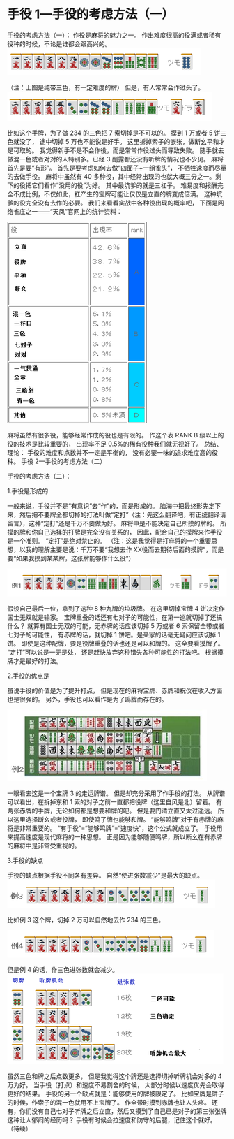 # 手役 1—手役的考虑方法（一）
手役的考虑方法（一）：  作役是麻将的魅力之一。 作出难度很高的役满或者稀有役种的时候，不论是谁都会跟高兴的。
![image](./output/image_page94_10.png)

（注：上图是纯带三色，有一定难度的牌）  但是，有人常常会作过头了。
![image](./output/image_page94_11.png)

 比如这个手牌，为了做 234 的三色把 7 索切掉是不可以的。 摸到 1 万或者 5 饼三色就没了， 途中切掉 5 万也不能说是好手。  这里拆掉索子的嵌张，做断幺平和才是可取的。 我觉得新手不是不会作役，而是常常作役过头而导致失败。 随手就去做混一色或者对对的人特别多。已经 3 副露都还没有听牌的情况也不少见。  麻将首先是要“有形”。 首先是要考虑如何去做“四面子+一组雀头”， 不牺牲速度而尽量的去做手役。  麻将中虽然有 40 多种役，其中经常出现的也就大概三分之一。剩下的役把它们看作“没用的役”为好。 其中最坑爹的就是三杠子。 难易度和报酬完全不成比例，不仅如此，杠产生的宝牌可能让仅仅是立直的牌变成倍满。 这种坑爹的役完全没有去作的必要。  我们来看看实战中各种役出现的概率吧， 下面是网络雀庄之一——“天凤”官网上的统计资料：

![image](./output/image_page95_8.png)

 麻将虽然有很多役，能够经常作成的役也是有限的。 作这个表 RANK B 级以上的役的技术是比较重要的， 出现率不足 0.5%的稀有役种我们就无视好了。  总结、理论： 手役的难度和点数并不一定是平衡的， 没有必要一味的追求难度高的役种。
手役 2—手役的考虑方法（二）

手役的考虑方法（二）：

 1.手役是形成的

 一般来说，手役并不是“有意识”去“作”的，而是形成的。 脑海中把最终形先定下来，然后把不要牌全都切掉的打法叫做“定打”（注：先这么翻译吧，有正统翻译请留言），这种“定打”还是千万不要做为好。 麻将中是不能决定自己所摸的牌的。 所摸的牌和你自己选择的打牌是完全没有关系的， 因此，配合自己的摸牌来作手役是一个准则。 “定打”是绝对禁止的。 （注：这是我觉得是打麻将的一个重要思想，以我的理解主要是说：千万不要“我想去作 XX役而去期待后面的摸牌”，而是要“如果我摸到某某牌，这张牌能够作什么役”）

![image](./output/image_page96_5.png)

 假设自己最后一位，拿到了这种 8 种九牌的垃圾牌。  在这里切掉宝牌 4 饼决定作国士无双就是输家。 宝牌重叠的话还有七对子的可能性，在第一巡就切掉了还搞什么？  就算有国士无双的可能，无赤牌的话应该切掉 5 万或者 6 索保留全带或者七对子的可能性， 有赤牌的话，就切掉 1 饼吧。是亲家的话毫无疑问应该切掉 1 饼。  即使是这种配牌，要是役牌重叠的话也还是可以和牌的。 这全要看摸牌了。  “定打”可以说是一无是处， 还是赶快放弃这种错失各种可能性的打法吧。 根据摸牌才是最好的打法。

 2.手役的优点是

 虽说手役的价值是为了提升打点， 但是现在的麻将宝牌、赤牌和祝仪在收入方面也是很强的。  另外，手役也可以看作是为了鸣牌而存在的。

![image](./output/image_page97_6.png)

 一眼看去这是一个宝牌 3 的走运牌谱。 但是却充分采用了作手役的打法。  从牌谱可以看出，在拆掉东和 1 索的对子之前一直都把役牌（这里自风是北）留着。 有两张赤牌的手牌，无论如何都是想要和牌的吧。 但是要门清立直又太过遥远。  所以这里选择断幺或者役牌， 即使鸣了牌也能够和牌。  “能够鸣牌”对于有赤牌的麻将是非常重要的。 “有手役”=“能够鸣牌”=“速度快”，这个公式就成立了。  手役用来提高速度是现代麻将的一种思想。 正是因为能够随便鸣牌，所以断幺在有赤牌的麻将中是非常受重视的。

 3.手役的缺点

  手役的缺点根据手役不同各有差异。 自然“使进张数减少”是最大的缺点。
![image](./output/image_page97_7.png)

 比如例 3 这个牌，切掉 2 万可以自然地去作 234 的三色。

![image](./output/image_page98_9.png)

 但是例 4 的话，作三色进张数就会减少。
![image](./output/image_page98_10.png)

 虽然三色和牌之后点数更多， 但是我觉得这个牌还是选择切掉听牌机会对多的 4 万为好。  当手役（打点）和速度不易割舍的时候， 大部分时候以速度优先会取得更好的结果。  手役的另一个缺点就是：能够使用的牌被限定了。  比如宝牌是饼子的时候，作索子的混一色就用不上宝牌了。 作全带时摸到赤牌也让人头疼。 还有，你们没有自己七对子听牌之后立直，然后又摸到了自己已是对子的第三张张牌这种让人郁闷的经历吗？  手役有时候会拉速度和防守的后腿，记住这个就好。   （待续）